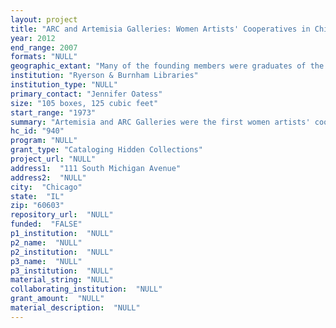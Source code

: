 ```yaml
--- 
layout: project 
title: "ARC and Artemisia Galleries: Women Artists' Cooperatives in Chicago"
year: 2012
end_range: 2007
formats: "NULL"
geographic_extant: "Many of the founding members were graduates of the School of the Art Institute of Chicago and from the Midwest. As the galleries increased in prominence they featured artists from across the country."
institution: "Ryerson & Burnham Libraries"
institution_type: "NULL"
primary_contact: "Jennifer Oatess"
size: "105 boxes, 125 cubic feet"
start_range: "1973"
summary: "Artemisia and ARC Galleries were the first women artists' cooperatives in the Midwest, opening in Chicago in September 1973. At the time women artists were marginalized in the art world and established both galleries to counter the prevailing male domination of the art world - the women needed to create their own exhibition space, control the programming, establish mentoring relationships, and have a space where they could freely and openly discuss feminist art, theory and other issues. They also reached out to artists across the country inviting them to exhibit and to speak, including Judy Chicago, Ruth Iskin, Cindy Nemser, Arlene Raven, and Miriam Schapiro. The galleries presented important feminist art exhibitions: ARC's “A Day in the Life, 24 Hours in the Life of a Creative Woman” and Artemisia's “Both Sides Now: an International Exhibition Integrating Feminism and Leftist Politics” both curated by Lucy Lippard. The collections contain exhibition catalogs, installation photographs, and artists' portfolios that were submitted for review, press coverage, and business records. ARC Gallery continues in business and has made a commitment to continue to deposit its papers at the Art Institute. Artemisia Gallery closed in 2003."
hc_id: "940"
program: "NULL"
grant_type: "Cataloging Hidden Collections"
project_url: "NULL"
address1:  "111 South Michigan Avenue"
address2:  "NULL"
city:  "Chicago"
state:  "IL"
zip: "60603"
repository_url:  "NULL"
funded:  "FALSE"
p1_institution:  "NULL"
p2_name:  "NULL"
p2_institution:  "NULL"
p3_name:  "NULL"
p3_institution:  "NULL"
material_string: "NULL"
collaborating_institution:  "NULL"
grant_amount:  "NULL"
material_description:  "NULL"
---
```

